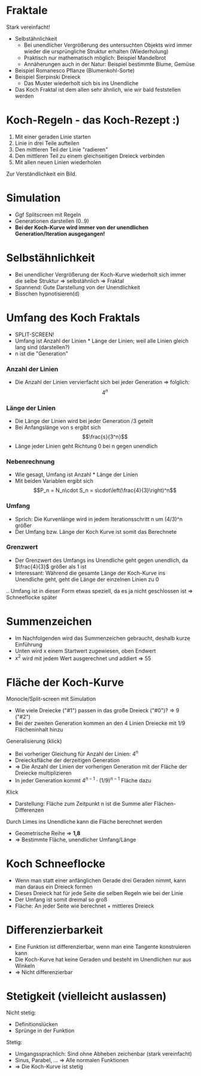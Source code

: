 # Fraktale

Stark vereinfacht!

-   Selbstähnlichkeit
    -   Bei unendlicher Vergrößerung des untersuchten Objekts wird immer wieder die ursprüngliche Struktur erhalten (Wiederholung)
    -   Praktisch nur mathematisch möglich: Beispiel Mandelbrot
    -   Annäherungen auch in der Natur: Beispiel bestimmte Blume, Gemüse
-   Beispiel Romanesco Pflanze (Blumenkohl-Sorte)
-   Beispiel Sierpinski Dreieck
    -   Das Muster wiederholt sich bis ins Unendliche
-   Das Koch Fraktal ist dem allen sehr ähnlich, wie wir bald feststellen werden

# Koch-Regeln - das Koch-Rezept :)

1. Mit einer geraden Linie starten
2. Linie in drei Teile aufteilen
3. Den mittleren Teil der Linie "radieren"
4. Den mittleren Teil zu einem gleichseitigen Dreieck verbinden
5. Mit allen neuen Linien wiederholen

Zur Verständlichkeit ein Bild.

# Simulation

-   Ggf Splitscreen mit Regeln
-   Generationen darstellen (0..9)
-   **Bei der Koch-Kurve wird immer von der unendlichen Generation/Iteration ausgegangen!**

# Selbstähnlichkeit

-   Bei unendlicher Vergrößerung der Koch-Kurve wiederholt sich immer die selbe Struktur => selbstähnlich => Fraktal
-   Spannend: Gute Darstellung von der Unendlichkeit
-   Bisschen hypnotisieren(d)

# Umfang des Koch Fraktals

-   SPLIT-SCREEN!
-   Umfang ist Anzahl der Linien \* Länge der Linien; weil alle Linien gleich lang sind (darstellen?)
-   n ist die "Generation"

### Anzahl der Linien

-   Die Anzahl der Linien vervierfacht sich bei jeder Generation => folglich: $$4^n$$

### Länge der Linien

-   Die Länge der Linien wird bei jeder Generation /3 geteilt
-   Bei Anfangslänge von s ergibt sich $$\frac{s}{3^n}$$
-   Länge jeder Linien geht Richtung 0 bei n gegen unendlich

### Nebenrechnung

-   Wie gesagt, Umfang ist Anzahl \* Länge der Linien
-   Mit beiden Variablen ergibt sich $$P_n = N_n\cdot S_n = s\cdot\left(\frac{4}{3}\right)^n$$

### Umfang

-   Sprich: Die Kurvenlänge wird in jedem Iterationsschritt n um (4/3)^n größer
-   Der Umfang bzw. Länge der Koch Kurve ist somit das Berechnete

### Grenzwert

-   Der Grenzwert des Umfangs ins Unendliche geht gegen unendlich, da $\frac{4}{3}$ größer als 1 ist
-   Interessant: Während die gesamte Länge der Koch-Kurve ins Unendliche geht, geht die Länge der einzelnen Linien zu 0

.. Umfang ist in dieser Form etwas speziell, da es ja nicht geschlossen ist => Schneeflocke später

# Summenzeichen

-   Im Nachfolgenden wird das Summenzeichen gebraucht, deshalb kurze Einführung
-   Unten wird x einem Startwert zugewiesen, oben Endwert
-   $x^2$ wird mit jedem Wert ausgerechnet und addiert => 55

# Fläche der Koch-Kurve

Monocle/Split-screen mit Simulation

-   Wie viele Dreiecke ("#1") passen in das große Dreieck ("#0")? => 9 ("#2")
-   Bei der zweiten Generation kommen an den 4 Linien Dreiecke mit 1/9 Flächeninhalt hinzu

Generalisierung (klick)

-   Bei vorheriger Gleichung für Anzahl der Linien: $4^n$
-   Dreiecksfläche der derzeitigen Generation
-   => Die Anzahl der Linien der vorherigen Generation mit der Fläche der Dreiecke multiplizieren
-   In jeder Generation kommt $4^{n-1} \cdot (1/9)^{n - 1}$ Fläche dazu

Klick

-   Darstellung: Fläche zum Zeitpunkt n ist die Summe aller Flächen-Differenzen

Durch Limes ins Unendliche kann die Fläche berechnet werden

-   Geometrische Reihe => **1,8**
-   => Bestimmte Fläche, unendlicher Umfang/Länge

# Koch Schneeflocke

-   Wenn man statt einer anfänglichen Gerade drei Geraden nimmt, kann man daraus ein Dreieck formen
-   Dieses Dreieck hat für jede Seite die selben Regeln wie bei der Linie
-   Der Umfang ist somit dreimal so groß
-   Fläche: An jeder Seite wie berechnet + mittleres Dreieck

# Differenzierbarkeit

-   Eine Funktion ist differenzierbar, wenn man eine Tangente konstruieren kann
-   Die Koch-Kurve hat keine Geraden und besteht im Unendlichen nur aus Winkeln
-   => Nicht differenzierbar

# Stetigkeit (vielleicht auslassen)

Nicht stetig:

-   Definitionslücken
-   Sprünge in der Funktion

Stetig:

-   Umgangssprachlich: Sind ohne Abheben zeichenbar (stark vereinfacht)
-   Sinus, Parabel, ... => Alle normalen Funktionen
-   => Die Koch-Kurve ist stetig

